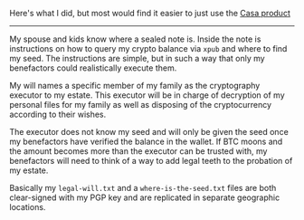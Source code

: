 Here's what I did, but most would find it easier to just use the [Casa product](https://keys.casa/bitcoin-inheritance-plan/)

***

My spouse and kids know where a sealed note is.  Inside the note is instructions on how to query my crypto balance via `xpub` and where to find my seed.  The instructions are simple, but in such a way that only my benefactors could realistically execute them.

My will names a specific member of my family as the cryptography executor to my estate.  This executor will be in charge of decryption of my personal files for my family as well as disposing of the cryptocurrency according to their wishes.

The executor does not know my seed and will only be given the seed once my benefactors have verified the balance in the wallet.  If BTC moons and the amount becomes more than the executor can be trusted with, my benefactors will need to think of a way to add legal teeth to the probation of my estate.

Basically my `legal-will.txt` and a `where-is-the-seed.txt` files are both clear-signed with my PGP key and are replicated in separate geographic locations.